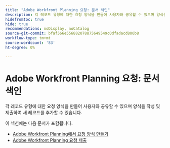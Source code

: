 ```yaml
---
title: "Adobe Workfront Planning 요청: 문서 색인"
description: 각 레코드 유형에 대한 요청 양식을 만들어 사용자와 공유할 수 있으며 양식을 작성 및 제출하여 새 레코드를 추가할 수 있습니다.
hidefromtoc: true
hide: true
recommendations: noDisplay, noCatalog
source-git-commit: bfaf566e556882078875649549c0dfadacd800b8
workflow-type: tm+mt
source-wordcount: '83'
ht-degree: 0%

---
```


# Adobe Workfront Planning 요청: 문서 색인

각 레코드 유형에 대한 요청 양식을 만들어 사용자와 공유할 수 있으며 양식을 작성 및 제출하여 새 레코드를 추가할 수 있습니다.

<!--update the metadata with real information when making this available in TOC and in the left nav-->

이 섹션에는 다음 문서가 포함됩니다.

* [Adobe Workfront Planning에서 요청 양식 만들기](/help/quicksilver/planning/requests/create-request-form.md)
* [Adobe Workfront Planning 요청 제출](/help/quicksilver/planning/requests/submit-requests.md)